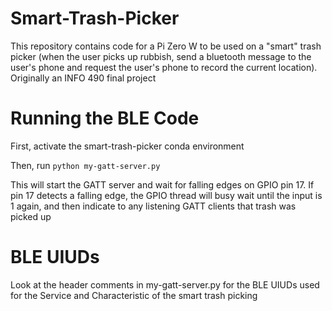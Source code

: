 # Smart-Trash-Picker
This repository contains code for a Pi Zero W to be used on a "smart" trash picker (when the user picks up rubbish, send a bluetooth message to the user's phone and request the user's phone to record the current location).  Originally an INFO 490 final project

# Running the BLE Code
First, activate the smart-trash-picker conda environment

Then, run `python my-gatt-server.py`

This will start the GATT server and wait for falling edges on GPIO pin 17.  If pin 17 detects a falling edge, the GPIO thread will busy wait until the input is 1 again, and then indicate to any listening GATT clients that trash was picked up

# BLE UIUDs
Look at the header comments in my-gatt-server.py for the BLE UIUDs used for the Service and Characteristic of the smart trash picking

